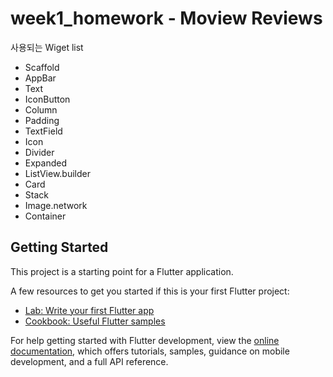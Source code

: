 # week1_homework - Moview Reviews

사용되는 Wiget list
- Scaffold
- AppBar
- Text
- IconButton
- Column
- Padding
- TextField
- Icon
- Divider
- Expanded
- ListView.builder
- Card
- Stack
- Image.network
- Container




## Getting Started

This project is a starting point for a Flutter application.

A few resources to get you started if this is your first Flutter project:

- [Lab: Write your first Flutter app](https://docs.flutter.dev/get-started/codelab)
- [Cookbook: Useful Flutter samples](https://docs.flutter.dev/cookbook)

For help getting started with Flutter development, view the
[online documentation](https://docs.flutter.dev/), which offers tutorials,
samples, guidance on mobile development, and a full API reference.
